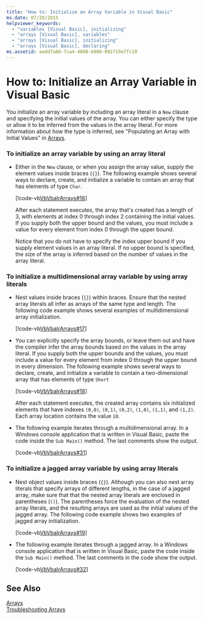 ```yaml
---
title: "How to: Initialize an Array Variable in Visual Basic"
ms.date: 07/20/2015
helpviewer_keywords: 
  - "variables [Visual Basic], initializing"
  - "arrays [Visual Basic], variables"
  - "arrays [Visual Basic], initializing"
  - "arrays [Visual Basic], declaring"
ms.assetid: aadd7a60-7ca4-4608-b986-091f19e7fc10
---
```

# How to: Initialize an Array Variable in Visual Basic
You initialize an array variable by including an array literal in a `New` clause and specifying the initial values of the array. You can either specify the type or allow it to be inferred from the values in the array literal. For more information about how the type is inferred, see "Populating an Array with Initial Values" in [Arrays](../../../../visual-basic/programming-guide/language-features/arrays/index.md).  
  
### To initialize an array variable by using an array literal  
  
- Either in the `New` clause, or when you assign the array value, supply the element values inside braces (`{}`). The following example shows several ways to declare, create, and initialize a variable to contain an array that has elements of type `Char`.  
  
   [!code-vb[VbVbalrArrays#16](../../../../visual-basic/programming-guide/language-features/arrays/codesnippet/VisualBasic/how-to-initialize-an-array-variable_1.vb)]  
  
   After each statement executes, the array that's created has a length of 3, with elements at index 0 through index 2 containing the initial values. If you supply both the upper bound and the values, you must include a value for every element from index 0 through the upper bound.  
  
   Notice that you do not have to specify the index upper bound if you supply element values in an array literal. If no upper bound is specified, the size of the array is inferred based on the number of values in the array literal.  
  
### To initialize a multidimensional array variable by using array literals  
  
- Nest values inside braces (`{}`) within braces. Ensure that the nested array literals all infer as arrays of the same type and length. The following code example shows several examples of multidimensional array initialization.  
  
   [!code-vb[VbVbalrArrays#17](../../../../visual-basic/programming-guide/language-features/arrays/codesnippet/VisualBasic/how-to-initialize-an-array-variable_2.vb)]  
  
- You can explicitly specify the array bounds, or leave them out and have the compiler infer the array bounds based on the values in the array literal. If you supply both the upper bounds and the values, you must include a value for every element from index 0 through the upper bound in every dimension. The following example shows several ways to declare, create, and initialize a variable to contain a two-dimensional array that has elements of type `Short`  
  
   [!code-vb[VbVbalrArrays#18](../../../../visual-basic/programming-guide/language-features/arrays/codesnippet/VisualBasic/how-to-initialize-an-array-variable_3.vb)]  
  
   After each statement executes, the created array contains six initialized elements that have indexes `(0,0)`, `(0,1)`, `(0,2)`, `(1,0)`, `(1,1)`, and `(1,2)`. Each array location contains the value `10`.  
  
- The following example iterates through a multidimensional array. In a Windows console application that is written in Visual Basic, paste the code inside the `Sub Main()` method. The last comments show the output.  
  
   [!code-vb[VbVbalrArrays#31](../../../../visual-basic/programming-guide/language-features/arrays/codesnippet/VisualBasic/how-to-initialize-an-array-variable_4.vb)]  
  
### To initialize a jagged array variable by using array literals  
  
- Nest object values inside braces (`{}`). Although you can also nest array literals that specify arrays of different lengths, in the case of a jagged array, make sure that that the nested array literals are enclosed in parentheses (`()`). The parentheses force the evaluation of the nested array literals, and the resulting arrays are used as the initial values of the jagged array. The following code example shows two examples of jagged array initialization.  
  
   [!code-vb[VbVbalrArrays#19](../../../../visual-basic/programming-guide/language-features/arrays/codesnippet/VisualBasic/how-to-initialize-an-array-variable_5.vb)]  
  
- The following example iterates through a jagged array. In a Windows console application that is written in Visual Basic, paste the code inside the `Sub Main()` method.  The last comments in the code show the output.  
  
   [!code-vb[VbVbalrArrays#32](../../../../visual-basic/programming-guide/language-features/arrays/codesnippet/VisualBasic/how-to-initialize-an-array-variable_6.vb)]  
  
## See Also  
 [Arrays](../../../../visual-basic/programming-guide/language-features/arrays/index.md)  
 [Troubleshooting Arrays](../../../../visual-basic/programming-guide/language-features/arrays/troubleshooting-arrays.md)

